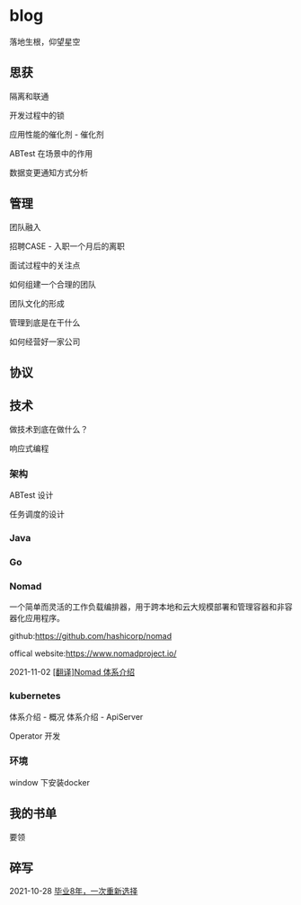 # blog

落地生根，仰望星空

## 思获

隔离和联通

开发过程中的锁

应用性能的催化剂 - 催化剂

ABTest 在场景中的作用

数据变更通知方式分析






## 管理

团队融入

招聘CASE - 入职一个月后的离职

面试过程中的关注点

如何组建一个合理的团队

团队文化的形成

管理到底是在干什么

如何经营好一家公司



## 协议





## 技术

做技术到底在做什么？

响应式编程

### 架构

ABTest 设计

任务调度的设计



### Java



### Go



### 

### Nomad
一个简单而灵活的工作负载编排器，用于跨本地和云大规模部署和管理容器和非容器化应用程序。

github:https://github.com/hashicorp/nomad

offical website:https://www.nomadproject.io/

2021-11-02 [[翻译]Nomad 体系介绍](https://github.com/0xff-zero/blog/blob/master/tech/nomad/Nomad%20%E7%9A%84%E4%BD%93%E7%B3%BB%E7%BB%93%E6%9E%84.md)

### kubernetes

体系介绍 - 概况
体系介绍 - ApiServer

Operator 开发





### 环境

window 下安装docker

## 我的书单

要领

## 碎写

2021-10-28 [毕业8年，一次重新选择](https://github.com/0xff-zero/blog/blob/master/essay/%E6%AF%95%E4%B8%9A8%E5%B9%B4%EF%BC%8C%E6%88%91%E4%BE%9D%E7%84%B6%E9%80%89%E6%8B%A9%E4%BA%86%E5%85%B4%E8%B6%A3%E5%B7%A5%E4%BD%9C.md)

